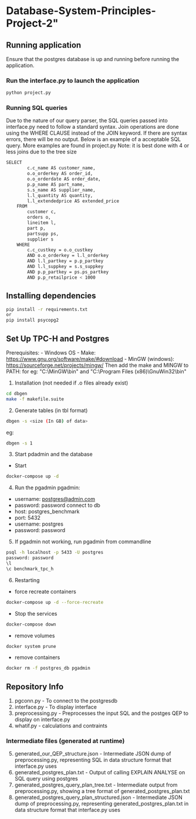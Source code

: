 # Database-System-Principles-Project-2"


## Running application
Ensure that the postgres database is up and running before running the application.
### Run the interface.py to launch the application

```bash
python project.py
```
### Running SQL queries
Due to the nature of our query parser, the SQL queries passed into interface.py need to follow a standard syntax. Join operations are done using the WHERE CLAUSE instead of the JOIN keyword. If there are syntax errors, there will be no output. Below is an example of a acceptable SQL query. More examples are found in project.py
Note: it is best done with 4 or less joins due to the tree size
```bash
SELECT 
        c.c_name AS customer_name,
        o.o_orderkey AS order_id,
        o.o_orderdate AS order_date,
        p.p_name AS part_name,
        s.s_name AS supplier_name,
        l.l_quantity AS quantity,
        l.l_extendedprice AS extended_price
    FROM 
        customer c,
        orders o,
        lineitem l,
        part p,
        partsupp ps,
        supplier s
    WHERE 
        c.c_custkey = o.o_custkey
        AND o.o_orderkey = l.l_orderkey
        AND l.l_partkey = p.p_partkey
        AND l.l_suppkey = s.s_suppkey
        AND p.p_partkey = ps.ps_partkey
        AND p.p_retailprice < 1000
```

## Installing dependencies
```bash
pip install -r requirements.txt
or 
pip install psycopg2
```

## Set Up TPC-H and Postgres
Prerequisites:
    - Windows OS
    - Make: https://www.gnu.org/software/make/#download
    - MinGW (windows): https://sourceforge.net/projects/mingw/
    Then add the make and MINGW to PATH: for eg: "C:\MinGW\bin" and "C:\Program Files (x86)\GnuWin32\bin"

1. Installation (not needed if .o files already exist)
```bash 
cd dbgen
make -f makefile.suite
```

2. Generate tables (in tbl format)
```bash
dbgen -s <size (In GB) of data>
```

eg:
```bash
dbgen -s 1
```

3. Start pdadmin and the database

- Start
```bash
docker-compose up -d
```

4. Run the pgadmin
pgadmin:
- username: postgres@admin.com
- password: password
connect to db
- host: postgres_benchmark
- port: 5432
- username: postgres
- password: password

5. If pgadmin not working, run pgadmin from commandline
```bash
psql -h localhost -p 5433 -U postgres
password: password
\l
\c benchmark_tpc_h
```


6. Restarting
- force recreate containers 
```bash
docker-compose up -d --force-recreate
```

- Stop the services
```bash
docker-compose down
```

- remove volumes
```bash
docker system prune
```

- remove containers
```bash
docker rm -f postgres_db pgadmin
```

## Repository Info
1. pgconn.py - To connect to the postgresdb
2. interface.py - To display interface
3. preprocessing.py - Preprocesses the input SQL and the postges QEP to display on interface.py
4. whatif.py - calculations and contraints

### Intermediate files (generated at runtime)
5. generated_our_QEP_structure.json - Intermediate JSON dump of preprocessing.py, representing SQL in data structure format that interface.py uses
6. generated_postgres_plan.txt - Output of calling EXPLAIN ANALYSE on SQL query using postgres
7. generated_postgres_query_plan_tree.txt - Intermediate output from preprocessing.py, showing a tree format of  generated_postgres_plan.txt
8. generated_postgres_query_plan_structured.json - Intermediate JSON dump of preprocessing.py, representing generated_postgres_plan.txt in data structure format that interface.py uses